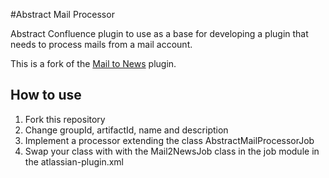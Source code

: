 #Abstract Mail Processor

Abstract Confluence plugin to use as a base for developing a plugin that needs to process mails from a mail account.

This is a fork of the [Mail to News](https://github.com/stimmt/Confluence-Mail-to-News-Plugin) plugin.

## How to use

1. Fork this repository
2. Change groupId, artifactId, name and description
3. Implement a processor extending the class AbstractMailProcessorJob
4. Swap your class with with the Mail2NewsJob class in the job module in the atlassian-plugin.xml
